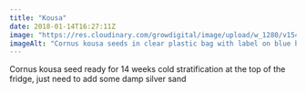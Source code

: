 ```yaml
---
title: "Kousa"
date: 2018-01-14T16:27:11Z
image: "https://res.cloudinary.com/growdigital/image/upload/w_1280/v1544048102/seeds-cornus-kousa-27905789429.jpg"
imageAlt: "Cornus kousa seeds in clear plastic bag with label on blue background"
---
```


Cornus kousa seed ready for 14 weeks cold stratification at the top of the fridge, just need to add some damp silver sand

